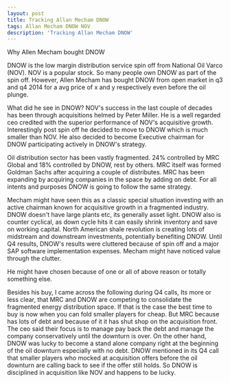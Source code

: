 ```yaml
---
layout: post
title: Tracking Allan Mecham DNOW
tags: Allan Mecham DNOW NOV
description: 'Tracking Allan Mecham DNOW'
---
```


Why Allen Mecham bought DNOW

DNOW is the low margin distribution service spin off from National Oil Varco (NOV). NOV is a popular stock.
So many people own DNOW as part of the spin off. However, Allen Mecham has bought DNOW from open market in q3 and q4 2014 for a avg price of x and y respectively even before the oil plunge.

What did he see in DNOW?
NOV's success in the last couple of decades has been through acquisitions helmed by Peter Miller. He is a well regarded ceo credited with the superior performance of NOV's acquisitive growth.
Interestingly post spin off he decided to move to DNOW which is much smaller than NOV. He also decided to become Executive chairman for DNOW participating actively in DNOW's strategy.

Oil distribution sector has been vastly fragmented. 24% controlled by MRC Global and 18% controlled by DNOW, rest by others. MRC itself was formed Goldman Sachs after acquiring a couple of distributes.  MRC has been expanding by acquiring companies in the space by adding on debt. For all intents and purposes DNOW is going to follow the same strategy.

Mecham might have seen this as a classic special situation investing with an active chairman known for acquisitive growth in a fragmented industry.
DNOW doesn't have large plants etc, its generally asset light.
DNOW also is counter cyclical, as down cycle hits it can easily shrink inventory and save on working capital.
North American shale revolution is creating lots of midstream and downstream investments, potentially benefiting DNOW.
Until Q4 results, DNOW's results were cluttered because of spin off and a major SAP software implementation expenses. Mecham might have noticed value through the clutter.

He might have chosen because of one or all of above reason or totally something else.

Besides his buy, I came across the following during Q4 calls,
Its more or less clear, that MRC and DNOW are competing to consolidate the fragmented energy distribution space. If that is the case the best time to buy is now when you can fold smaller players for cheap. But MRC because has lots of debt and because of it it has shut shop on the acquisition front. The ceo said their focus is to manage pay back the debt and manage the company conservatively until the downturn is over. On the other hand, DNOW was lucky to become a stand alone company right at the beginning of the oil downturn especially with no debt. DNOW mentioned in its Q4 call that smaller players who mocked at acquisition offers before the oil downturn are calling back to see if the offer still holds.
So DNOW is disciplined in acquisition like NOV and happens to be lucky.







